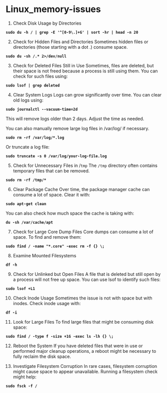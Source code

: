 # Linux_memory-issues


1. Check Disk Usage by Directories

**`sudo du -h / | grep -E '^[0-9\.]+G' | sort -hr | head -n 20`**

2. Check for Hidden Files and Directories Sometimes hidden files or directories (those starting with a dot .) consume space.

**`sudo du -sh /.* 2>/dev/null`**

3. Check for Deleted Files Still in Use
Sometimes, files are deleted, but their space is not freed because a process is still using them. You can check for such files using:

**`sudo lsof | grep deleted`**

4. Clear System Logs
Logs can grow significantly over time. You can clear old logs using:

**`sudo journalctl --vacuum-time=2d`**

This will remove logs older than 2 days. Adjust the time as needed.

You can also manually remove large log files in /var/log/ if necessary.

**`sudo rm -rf /var/log/*.log`**

Or truncate a log file:

**`sudo truncate -s 0 /var/log/your-log-file.log`**

5. Check for Unnecessary Files in /`tmp`
The `/tmp` directory often contains temporary files that can be removed.

**`sudo rm -rf /tmp/*`**


6. Clear Package Cache
Over time, the package manager cache can consume a lot of space. Clear it with:

**`sudo apt-get clean`**

You can also check how much space the cache is taking with:

**`du -sh /var/cache/apt`**

7. Check for Large Core Dump Files
Core dumps can consume a lot of space. To find and remove them:

**`sudo find / -name "*.core" -exec rm -f {} \;`**

8. Examine Mounted Filesystems

**`df -h`**

9. Check for Unlinked but Open Files
A file that is deleted but still open by a process will not free up space. You can use lsof to identify such files:

**`sudo lsof +L1`**

10. Check Inode Usage
Sometimes the issue is not with space but with inodes. Check inode usage with:

**`df -i`**

11. Look for Large Files
To find large files that might be consuming disk space:

**`sudo find / -type f -size +1G -exec ls -lh {} \;`**

12. Reboot the System
If you have deleted files that were in use or performed major cleanup operations, a reboot might be necessary to fully reclaim the disk space.


13. Investigate Filesystem Corruption
In rare cases, filesystem corruption might cause space to appear unavailable. Running a filesystem check might help:

**`sudo fsck -f /`**
